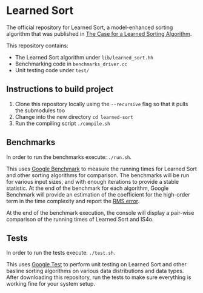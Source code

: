 # Learned Sort
The official repository for Learned Sort, a model-enhanced sorting algorithm that was published in [The Case for a Learned Sorting Algorithm](#TODO). 

This repository contains:
- The Learned Sort algorithm under `lib/learned_sort.hh`
- Benchmarking code in `benchmarks_driver.cc`
- Unit testing code under `test/`

## Instructions to build project

1. Clone this repository locally using the `--recursive` flag so that it pulls the submodules too
1. Change into the new directory `cd learned-sort`
1. Run the compiling script `./compile.sh`

## Benchmarks
In order to run the benchmarks execute: `./run.sh`. 

This uses [Google Benchmark](https://www.github.com/google/benchmark) to measure the running times for Learned Sort and other sorting algorithms for comparison.
The benchmarks will be run for various input sizes, and with enough iterations to provide a stable statistic. 
At the end of the benchmark for each algorithm, Google Benchmark will provide an estimation of the coefficient for the high-order term in the time complexity and report the [RMS error](https://en.wikipedia.org/wiki/Root-mean-square_deviation). 

At the end of the benchmark execution, the console will display a pair-wise comparison of the running times of Learned Sort and IS4o.

## Tests
In order to run the tests execute: `./test.sh`. 

This uses [Google Test](https://www.github.com/google/googletest) to perform unit testing on Learned Sort and other basline sorting algorithms on various data distributions and data types. 
After downloading this repository, run the tests to make sure everything is working fine for your system setup. 

